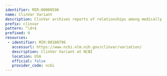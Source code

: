 ```yaml
---
identifier: MIR:00000596
name: ClinVar Variant
description: ClinVar archives reports of relationships among medically important variants and phenotypes. It records human variation, interpretations of the relationship specific variations to human health, and supporting evidence for each interpretation. Each ClinVar record (RCV identifier) represents an aggregated view of interpretations of the same variation and condition from one or more submitters. Submissions for individual variation/phenotype combinations (SCV identifier) are also collected and made available separately. This collection references the Variant identifier.
prefix: clinvar
pattern: ^\d+$
prefixed: 0
resources:
 - identifier: MIR:00100796
   accessurl: https://www.ncbi.nlm.nih.gov/clinvar/variation/
   description: ClinVar Variant at NCBI
   location: USA
   official: false
   provider_code: ncbi
---
```

